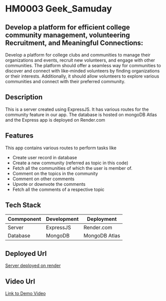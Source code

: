 # HM0003 Geek_Samuday

## Develop a platform for efficient college community management, volunteering Recruitment, and Meaningful Connections:

Develop a platform for college clubs and communities to manage their organizations and events, recruit new volunteers, and engage with other communities. The platform should offer a seamless way for communities to discover and connect with like-minded volunteers by finding organizations or their interests. Additionally, it should allow volunteers to explore various communities and connect with their preferred community.

## Description

This is a server created using ExpressJS. It has various routes for the community feature in our app. The database is hosted on mongoDB Atlas and the Express app is deployed on Render.com

## Features

This app contains various routes to perform tasks like

-   Create user record in database
-   Create a new community (referred as topic in this code)
-   Fetch all the communities of which the user is member of.
-   Comment on the topics in the community
-   Comment on other comments
-   Upvote or downvote the comments
-   Fetch all the comments of a respective topic

## Tech Stack

| Commponent | Development | Deployment    |
| ---------- | ----------- | ------------- |
| Server     | ExpressJS   | Render.com    |
| Database   | MongoDB     | MongoDB Atlas |

## Deployed Url

[Server deployed on render](https://hm0003-github-backend.onrender.com/sayHello)

## Video Url

[Link to Demo Video](https://youtu.be/yMy6bwltcus)
